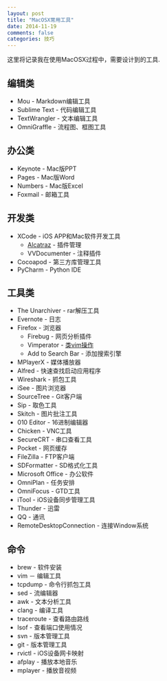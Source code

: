```yaml
---
layout: post
title: "MacOSX常用工具"
date: 2014-11-19
comments: false
categories: 技巧
---
```

这里将记录我在使用MacOSX过程中，需要设计到的工具.

## 编辑类
* Mou - Markdown编辑工具
* Sublime Text - 代码编辑工具
* TextWrangler - 文本编辑工具
* OmniGraffle - 流程图、框图工具

## 办公类
* Keynote - Mac版PPT
* Pages - Mac版Word
* Numbers - Mac版Excel
* Foxmail - 邮箱工具

## 开发类
* XCode - iOS APP和Mac软件开发工具
	* [Alcatraz](http://alcatraz.io/) - 插件管理
	* VVDocumenter - 注释插件
* Cocoapod - 第三方库管理工具
* PyCharm - Python IDE

## 工具类
* The Unarchiver - rar解压工具
* Evernote - 日志
* Firefox - 浏览器
	* Firebug - 网页分析插件
	* Vimperator - [类vim操作](http://pic002.cnblogs.com/images/2010/175824/2010110310103424.jpg)
	* Add to Search Bar - 添加搜索引擎
* MPlayerX - 媒体播放器
* Alfred - 快速查找启动应用程序
* Wireshark - 抓包工具
* iSee - 图片浏览器
* SourceTree - Git客户端
* Sip - 取色工具
* Skitch - 图片批注工具
* 010 Editor - 16进制编辑器
* Chicken - VNC工具
* SecureCRT - 串口查看工具
* Pocket - 网页缓存
* FileZilla - FTP客户端
* SDFormatter - SD格式化工具
* Microsoft Office - 办公软件
* OmniPlan - 任务安排
* OmniFocus - GTD工具
* iTool - iOS设备同步管理工具
* Thunder - 迅雷
* QQ - 通讯
* RemoteDesktopConnection - 连接Window系统

## 命令
* brew - 软件安装
* vim － 编辑工具
* tcpdump - 命令行抓包工具
* sed - 流编辑器
* awk - 文本分析工具
* clang - 编译工具
* traceroute - 查看路由路线
* lsof - 查看端口使用情况
* svn - 版本管理工具
* git - 版本管理工具
* rvictl - iOS设备网卡映射
* afplay - 播放本地音乐
* mplayer - 播放音视频
